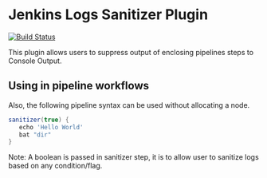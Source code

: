 # Jenkins Logs Sanitizer Plugin

[![Build Status](https://travis-ci.org/jenkinsci/ansicolor-plugin.svg)](https://travis-ci.org/jenkinsci/ansicolor-plugin)

This plugin allows users to suppress output of enclosing pipelines steps to Console Output.

## Using in pipeline workflows

Also, the following pipeline syntax can be used without allocating a node. 

```groovy
sanitizer(true) {
   echo 'Hello World'
   bat "dir"
}
```

Note: A boolean is passed in sanitizer step, it is to allow user to sanitize logs based on any condition/flag. 
